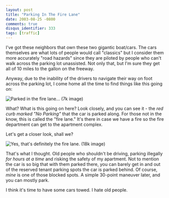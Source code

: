 ```yaml
---
layout: post
title: "Parking In The Fire Lane"
date: 2003-08-25 -0800
comments: true
disqus_identifier: 333
tags: [traffic]
---
```

I've got these neighbors that own these two gigantic boat/cars. The cars
themselves are what lots of people would call "classics" but I consider
them more accurately "road hazards" since they are piloted by people who
can't walk across the parking lot unassisted. Not only that, but I'm
sure they get all of 10 miles to the gallon on the freeway.

 Anyway, due to the inability of the drivers to navigate their way on
foot across the parking lot, I come home all the time to find things
like this going on:

![Parked in the fire lane... (7k
image)](https://hyqi8g.blu.livefilestore.com/y2pjApWMWo34oEF0O7LyHqths8-03yJXVvdFV4CdgzSjSkLV8EKuyTmk2RJbCQaaXSTCAWWUotJ4e-RuMgE8zxI1VpKqzf2_PPtohXyLd7UatE/20030825firelane1.jpg?psid=1)


 What? What is this going on here? Look closely, and you can see it -
the *red curb marked "No Parking"* that the car is parked along. For
those not in the know, this is called the "fire lane." It's there in
case we have a fire so the fire department can get to the apartment
complex.

 Let's get a closer look, shall we?

![Yes, that's definitely the fire lane. (18k
image)](https://hyqi8g.blu.livefilestore.com/y2p-jw4bnqie0iRsyazlgpafPxk1SeiPNV6jF7dsRW6q0jcf7tPrR84ImMOaAmft7f3JtIPT-BFj6CkrpMTScTCYETmC53THUiagRYoN4Y7eP4/20030825firelane2.jpg?psid=1)


 That's what I thought. Old people who shouldn't be driving, parking
illegally *for hours at a time* and risking the safety of my apartment.
Not to mention the car is so big that with them parked there, you can
barely get in and out of the reserved tenant parking spots the car is
parked behind. Of course, *mine* is one of those blocked spots. A simple
30-point maneuver later, and you can mostly park.

 I think it's time to have some cars towed. I hate old people.

